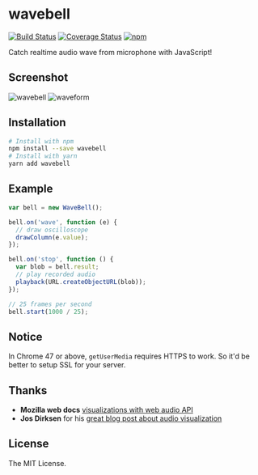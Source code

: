 # wavebell

[![Build Status](https://travis-ci.org/skylerlee/wavebell.svg?branch=master)](https://travis-ci.org/skylerlee/wavebell)
[![Coverage Status](https://coveralls.io/repos/github/skylerlee/wavebell/badge.svg?branch=master)](https://coveralls.io/github/skylerlee/wavebell)
[![npm](https://img.shields.io/npm/v/wavebell.svg)](https://www.npmjs.com/package/wavebell)

Catch realtime audio wave from microphone with JavaScript!

## Screenshot
![wavebell](https://user-images.githubusercontent.com/6789491/33554578-3d9067de-d938-11e7-8946-4dd6870d4495.gif)
![waveform](https://user-images.githubusercontent.com/6789491/33908149-63942ce6-dfc2-11e7-94ca-a2023943a9ab.gif)

## Installation

```bash
# Install with npm
npm install --save wavebell
# Install with yarn
yarn add wavebell
```

## Example

```javascript
var bell = new WaveBell();

bell.on('wave', function (e) {
  // draw oscilloscope
  drawColumn(e.value);
});

bell.on('stop', function () {
  var blob = bell.result;
  // play recorded audio
  playback(URL.createObjectURL(blob));
});

// 25 frames per second
bell.start(1000 / 25);
```

## Notice
In Chrome 47 or above, `getUserMedia` requires HTTPS to work.
So it'd be better to setup SSL for your server.

## Thanks
* **Mozilla web docs** [visualizations with web audio API](https://developer.mozilla.org/en-US/docs/Web/API/Web_Audio_API/Visualizations_with_Web_Audio_API)
* **Jos Dirksen** for his [great blog post about audio visualization](http://www.smartjava.org/content/exploring-html5-web-audio-visualizing-sound)

## License
The MIT License.
